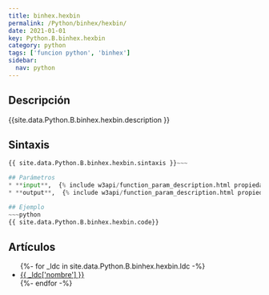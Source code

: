 ```yaml
---
title: binhex.hexbin
permalink: /Python/binhex/hexbin/
date: 2021-01-01
key: Python.B.binhex.hexbin
category: python
tags: ['funcion python', 'binhex']
sidebar: 
  nav: python
---
```


## Descripción
{{site.data.Python.B.binhex.hexbin.description }}

## Sintaxis
~~~python
{{ site.data.Python.B.binhex.hexbin.sintaxis }}~~~

## Parámetros
* **input**,  {% include w3api/function_param_description.html propiedad=site.data.Python.B.binhex.hexbin valor="input" %}
* **output**,  {% include w3api/function_param_description.html propiedad=site.data.Python.B.binhex.hexbin valor="output" %}

## Ejemplo
~~~python
{{ site.data.Python.B.binhex.hexbin.code}}
~~~

## Artículos
<ul>
{%- for _ldc in site.data.Python.B.binhex.hexbin.ldc -%}
   <li>
       <a href="{{_ldc['url'] }}">{{ _ldc['nombre'] }}</a>
   </li>
{%- endfor -%}
</ul>
